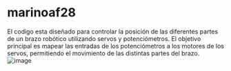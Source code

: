 # marinoaf28
El codigo esta diseñado para controlar la posición de las diferentes partes de un brazo robótico utilizando servos y potenciómetros. 
El objetivo principal es mapear las entradas de los potenciómetros a los motores de los servos, permitiendo el movimiento de las distintas partes del brazo.
![image](https://github.com/user-attachments/assets/a2e09c4a-ff00-4f24-b6f8-176adc09473a)


